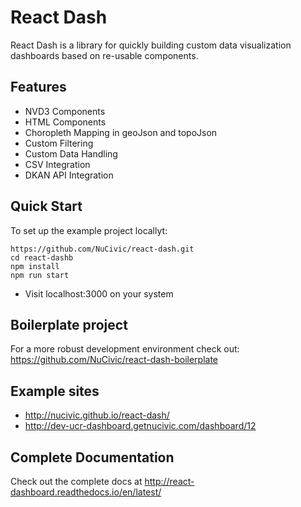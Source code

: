 # React Dash
React Dash is a library for quickly building custom data visualization dashboards based on re-usable components.

## Features
* NVD3 Components
* HTML Components
* Choropleth Mapping in geoJson and topoJson
* Custom Filtering
* Custom Data Handling
* CSV Integration
* DKAN API Integration

## Quick Start
To set up the example project locallyt\:
```
https://github.com/NuCivic/react-dash.git
cd react-dashb
npm install
npm run start
```
* Visit localhost:3000 on your system

## Boilerplate project
For a more robust development environment check out: 
https://github.com/NuCivic/react-dash-boilerplate

## Example sites
* http://nucivic.github.io/react-dash/
* http://dev-ucr-dashboard.getnucivic.com/dashboard/12

## Complete Documentation
Check out the complete docs at http://react-dashboard.readthedocs.io/en/latest/
